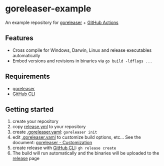 # goreleaser-example

An example repository for [goreleaser](https://goreleaser.com) + [GitHub Actions](https://docs.github.com/ja/actions/learn-github-actions/understanding-github-actions)

## Features

- Cross compile for Windows, Darwin, Linux and release executables automatically
- Embed versions and revisions in binaries via `go build -ldflags ...`

## Requirements

- [goreleaser](https://github.com/goreleaser/goreleaser)
- [GitHub CLI](https://github.com/cli/cli)

## Getting started

1. create your repository
1. copy [release.yml](.github/workflows/release.yml) to your repository
1. create [.goreleaser.yaml](.goreleaser.yaml): `goreleaser init`
1. edit [.goreleaser.yaml](.goreleaser.yaml) to customize build options, etc...
See the document: [goreleaser - Customization](https://goreleaser.com/customization/)
1. create release with [GitHub CLI](https://github.com/cli/cli): `gh release create`
1. The build will run automatically and the binaries will be uploaded to the [release](https://github.com/sheepla/goreleaser-example/releases/latest) page

